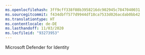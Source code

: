 ```yaml
---
ms.openlocfilehash: 3ff9cff338f08b3958216dc902945c7847040031
ms.sourcegitcommit: f434dbff577d9944df18ca7533d026acdab0bb42
ms.translationtype: HT
ms.contentlocale: de-DE
ms.lasthandoff: 11/03/2020
ms.locfileid: "93273953"
---
```

Microsoft Defender for Identity
